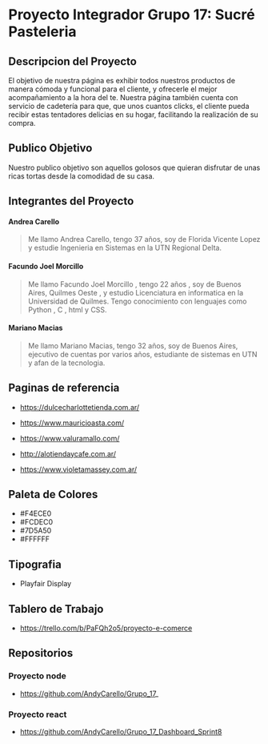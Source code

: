 # Proyecto Integrador Grupo 17: Sucré Pasteleria #       
## Descripcion del Proyecto ##
El objetivo de nuestra página es exhibir todos nuestros productos de manera cómoda y funcional para el cliente, y ofrecerle el mejor acompañamiento a la hora del te. Nuestra página también cuenta con servicio de cadetería para que, que unos cuantos clicks, el cliente pueda recibir estas tentadores delicias en su hogar, facilitando la realización de su compra.
 
## Publico Objetivo ##
Nuestro publico objetivo son aquellos golosos que quieran disfrutar de unas ricas tortas desde la comodidad de su casa.

## Integrantes del Proyecto ##
#### Andrea Carello ####
> Me llamo Andrea Carello, tengo 37 años, soy de Florida Vicente Lopez y estudie Ingenieria en Sistemas en la UTN Regional Delta.
#### Facundo Joel Morcillo ####
> Me llamo Facundo Joel Morcillo , tengo 22 años , soy de Buenos Aires,  Quilmes Oeste , y estudio
Licenciatura en informatica en la Universidad de Quilmes. Tengo conocimiento con lenguajes como Python , C , html y CSS.
#### Mariano Macias ####
> Me llamo Mariano Macias, tengo 32 años, soy de Buenos Aires, ejecutivo de cuentas por varios años, estudiante de sistemas en UTN y afan de la tecnologia.

## Paginas de referencia ##

- https://dulcecharlottetienda.com.ar/

- https://www.mauricioasta.com/

- https://www.valuramallo.com/

- http://alotiendaycafe.com.ar/

- https://www.violetamassey.com.ar/

## Paleta de Colores ##

- #F4ECE0
- #FCDEC0
- #7D5A50
- #FFFFFF

## Tipografia ##

- Playfair Display

## Tablero de Trabajo ##

- https://trello.com/b/PaFQh2o5/proyecto-e-comerce

## Repositorios ##

### Proyecto node ###

- https://github.com/AndyCarello/Grupo_17_
### Proyecto react ###

- https://github.com/AndyCarello/Grupo_17_Dashboard_Sprint8







